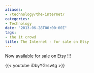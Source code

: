 ```yaml
---
aliases:
- /technology/the-internet/
categories:
- Technology
date: "2013-06-28T00:00:00Z"
tags:
- the it crowd
title: The Internet - for sale on Etsy
---
```


Now [available for sale]("http://www.etsy.com/listing/117109422/the-internet-from-the-it-crowd-with") on Etsy !!!

{{< youtube iDbyYGrswtg >}}